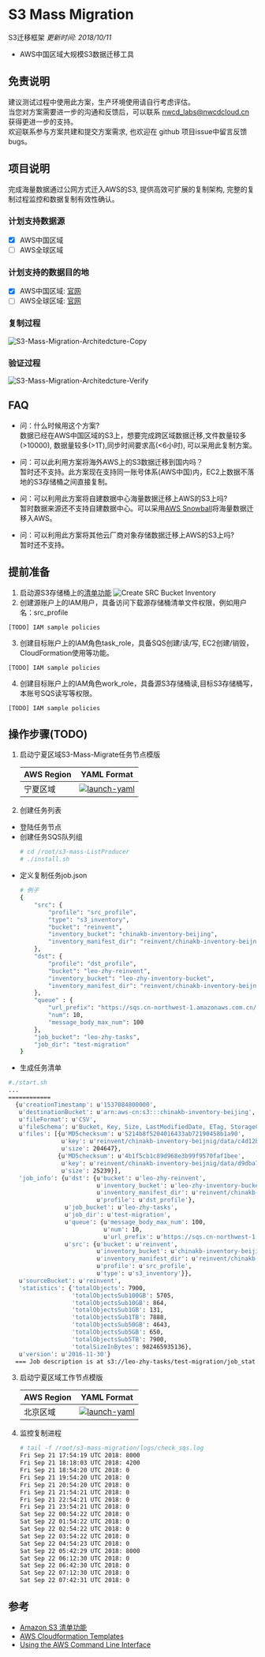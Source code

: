 # S3 Mass Migration
S3迁移框架 *更新时间: 2018/10/11*
- AWS中国区域大规模S3数据迁移工具

## 免责说明
建议测试过程中使用此方案，生产环境使用请自行考虑评估。<br>
当您对方案需要进一步的沟通和反馈后，可以联系 nwcd_labs@nwcdcloud.cn 获得更进一步的支持。<br>
欢迎联系参与方案共建和提交方案需求, 也欢迎在 github 项目issue中留言反馈bugs。

## 项目说明
完成海量数据通过公网方式迁入AWS的S3, 提供高效可扩展的复制架构, 完整的复制过程监控和数据复制有效性确认。
### 计划支持数据源
- [X] AWS中国区域
- [ ] AWS全球区域
### 计划支持的数据目的地
- [X] AWS中国区域: [官网](https://www.amazonaws.cn/?nc1=h_ls)
- [ ] AWS全球区域: [官网](https://aws.amazon.com/)

### 复制过程
![S3-Mass-Migration-Architedcture-Copy](images/s3-mass-migration-architecture-copy.png)
### 验证过程
![S3-Mass-Migration-Architedcture-Verify](images/s3-mass-migration-architecture-verify.png)


## FAQ
- 问：什么时候用这个方案?<br>
数据已经在AWS中国区域的S3上，想要完成跨区域数据迁移,文件数量较多(>10000), 数据量较多(>1T),同步时间要求高(<6小时), 可以采用此复制方案。

- 问：可以此利用方案将海外AWS上的S3数据迁移到国内吗？<br>
暂时还不支持。此方案现在支持同一账号体系(AWS中国)内，EC2上数据不落地的S3存储桶之间直接复制。

- 问：可以利用此方案将自建数据中心海量数据迁移上AWS的S3上吗?<br>
暂时数据来源还不支持自建数据中心。可以采用[AWS Snowball](https://aws.amazon.com/snowball/)将海量数据迁移入AWS。

- 问：可以利用此方案将其他云厂商对象存储数据迁移上AWS的S3上吗?<br>
暂时还不支持。

## 提前准备
1. 启动源S3存储桶上的[清单功能](https://docs.aws.amazon.com/zh_cn/AmazonS3/latest/dev/storage-inventory.html)
![Create SRC Bucket Inventory](images/create_src_bucket_inventory.png)
2. 创建源账户上的IAM用户，具备访问下载源存储桶清单文件权限，例如用户名：src_profile
```Base
[TODO] IAM sample policies
```
3. 创建目标账户上的IAM角色task_role，具备SQS创建/读/写, EC2创建/销毁，CloudFormation使用等功能。
```Base
[TODO] IAM sample policies
```
4. 创建目标账户上的IAM角色work_role，具备源S3存储桶读,目标S3存储桶写，本账号SQS读写等权限。
```Base
[TODO] IAM sample policies
```
## 操作步骤(TODO)
 1. 启动宁夏区域S3-Mass-Migrate任务节点模版
 
    AWS Region   | YAML Format 
    ------------ | ------------
    宁夏区域 | [![launch-yaml](images/cloudformation-launch-stack-button.png)](https://console.amazonaws.cn/cloudformation/home?region=cn-northwest-1#/stacks/new?stackName=EasyVPNServer&amp;templateURL=https://s3.cn-northwest-1.amazonaws.com.cn/nwcdlabs/templates/easy-vpc-peering/EasyVPN_Server.yaml)
 2. 创建任务列表
  - 登陆任务节点
  - 创建任务SQS队列组
    ```Bash
    # cd /root/s3-mass-ListProducer
    # ./install.sh
    ```
  - 定义复制任务job.json
    ```Bash
    # 例子
	{
		"src": {
			"profile": "src_profile",
			"type": "s3_inventory",
			"bucket": "reinvent",
			"inventory_bucket": "chinakb-inventory-beijing",
			"inventory_manifest_dir": "reinvent/chinakb-inventory-beijnig/2018-09-16T08-00Z/"
		},
		"dst": {
			"profile": "dst_profile",
			"bucket": "leo-zhy-reinvent",
			"inventory_bucket": "leo-zhy-inventory-bucket",
			"inventory_manifest_dir": "reinvent/chinakb-inventory-beijnig/2018-09-16T08-00Z/"
		},
		"queue" : {
			"url_prefix": "https://sqs.cn-northwest-1.amazonaws.com.cn/xxx62002xxxx/s3sync-worker",
			"num": 10,
			"message_body_max_num": 100
		},
		"job_bucket": "leo-zhy-tasks",
		"job_dir": "test-migration"
	}
    ```
  - 生成任务清单
  ```Bash
  #./start.sh
  ...
  ============
	{u'creationTimestamp': u'1537084800000',
	 u'destinationBucket': u'arn:aws-cn:s3:::chinakb-inventory-beijing',
	 u'fileFormat': u'CSV',
	 u'fileSchema': u'Bucket, Key, Size, LastModifiedDate, ETag, StorageClass, IsMultipartUploaded, ReplicationStatus',
	 u'files': [{u'MD5checksum': u'5214b8f5204016433ab72190458b1a90',
				 u'key': u'reinvent/chinakb-inventory-beijnig/data/c4d12bf5-c162-4665-b1a0-f92b6cb2040e.csv.gz',
				 u'size': 204647},
				{u'MD5checksum': u'4b1f5cb1c89d968e3b99f9570faf1bee',
				 u'key': u'reinvent/chinakb-inventory-beijnig/data/d9dba75e-082f-4415-8394-97a06c3ba81e.csv.gz',
				 u'size': 25239}],
	 'job_info': {u'dst': {u'bucket': u'leo-zhy-reinvent',
						   u'inventory_bucket': u'leo-zhy-inventory-bucket',
						   u'inventory_manifest_dir': u'reinvent/chinakb-inventory-beijnig/2018-09-16T08-00Z/',
						   u'profile': u'dst_profile'},
				  u'job_bucket': u'leo-zhy-tasks',
				  u'job_dir': u'test-migration',
				  u'queue': {u'message_body_max_num': 100,
							 u'num': 10,
							 u'url_prefix': u'https://sqs.cn-northwest-1.amazonaws.com.cn/358620020600/s3sync-worker'},
				  u'src': {u'bucket': u'reinvent',
						   u'inventory_bucket': u'chinakb-inventory-beijing',
						   u'inventory_manifest_dir': u'reinvent/chinakb-inventory-beijnig/2018-09-16T08-00Z/',
						   u'profile': u'src_profile',
						   u'type': u's3_inventory'}},
	 u'sourceBucket': u'reinvent',
	 'statistics': {'totalObjects': 7900,
					'totalObjectsSub100GB': 5705,
					'totalObjectsSub10GB': 864,
					'totalObjectsSub1GB': 131,
					'totalObjectsSub1TB': 7888,
					'totalObjectsSub50GB': 4643,
					'totalObjectsSub5GB': 650,
					'totalObjectsSub5TB': 7900,
					'totalSizeInBytes': 982465935136},
	 u'version': u'2016-11-30'}
	=== Job description is at s3://leo-zhy-tasks/test-migration/job_stat.json
  ```
 3. 启动宁夏区域工作节点模版
 
    AWS Region   | YAML Format 
    ------------ | ------------
    北京区域 | [![launch-yaml](images/cloudformation-launch-stack-button.png)](https://console.amazonaws.cn/cloudformation/home?region=cn-north-1#/stacks/new?stackName=EasyVPNClient&amp;templateURL=https://s3.cn-northwest-1.amazonaws.com.cn/nwcdlabs/templates/easy-vpc-peering/EasyVPN_Client.yaml)
 4. 监控复制进程
    ```Bash
    # tail -f /root/s3-mass-migration/logs/check_sqs.log
    Fri Sep 21 17:54:19 UTC 2018: 8000
    Fri Sep 21 18:18:03 UTC 2018: 4200
    Fri Sep 21 18:54:20 UTC 2018: 0
    Fri Sep 21 19:54:20 UTC 2018: 0
    Fri Sep 21 20:54:20 UTC 2018: 0
    Fri Sep 21 21:54:21 UTC 2018: 0
    Fri Sep 21 22:54:21 UTC 2018: 0
    Fri Sep 21 23:54:21 UTC 2018: 0
    Sat Sep 22 00:54:22 UTC 2018: 0
    Sat Sep 22 01:54:22 UTC 2018: 0
    Sat Sep 22 02:54:22 UTC 2018: 0
    Sat Sep 22 03:54:22 UTC 2018: 0
    Sat Sep 22 04:54:23 UTC 2018: 0
    Sat Sep 22 05:42:29 UTC 2018: 8000
    Sat Sep 22 06:12:30 UTC 2018: 0
    Sat Sep 22 06:42:30 UTC 2018: 0
    Sat Sep 22 07:12:30 UTC 2018: 0
    Sat Sep 22 07:42:31 UTC 2018: 0
    ```

## 参考
- [Amazon S3 清单功能](https://docs.aws.amazon.com/zh_cn/AmazonS3/latest/dev/storage-inventory.html)
- [AWS Cloudformation Templates](https://github.com/awslabs/aws-cloudformation-templates)
- [Using the AWS Command Line Interface](https://docs.aws.amazon.com/AWSCloudFormation/latest/UserGuide/cfn-using-cli.html)
